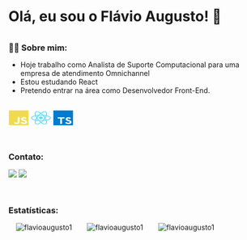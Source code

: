 # Olá, eu sou o Flávio Augusto! 👋

<h3 align="left" style="margin-bottom: 15px; margin-top: 35px">🧑‍💻 Sobre mim:</h3>
 
  - Hoje trabalho como Analista de Suporte Computacional para uma empresa de atendimento Omnichannel
  - Estou estudando React
  - Pretendo entrar na área como Desenvolvedor Front-End.

<div style="display: inline_block"><br>
  <img align="center" alt="JS" height="30" width="40" src="https://raw.githubusercontent.com/devicons/devicon/master/icons/javascript/javascript-plain.svg">
  <img align="center" alt="React" height="30" width="40" src="https://raw.githubusercontent.com/devicons/devicon/master/icons/react/react-original.svg">
  <img align="center" alt="TypeScript" height="30" width="40" src="https://raw.githubusercontent.com/devicons/devicon/master/icons/typescript/typescript-original.svg">
</div>

</br>

<h3 align="left" style="margin-bottom: 15px; margin-top: 35px">Contato:</h3>
 
<div>
  <a href = "mailto:f.augustosdn.dev@gmail.com"><img src="https://img.shields.io/badge/-Gmail-%23333?style=for-the-badge&logo=gmail&logoColor=white" target="_blank"></a>
  <a href="https://www.linkedin.com/in/flavio-augusto1" target="_blank"><img src="https://img.shields.io/badge/-LinkedIn-%230077B5?style=for-the-badge&logo=linkedin&logoColor=white" target="_blank"></a>   
</div>

</br>

<h3 align="left" style="margin-bottom: 15px; margin-top: 35px">Estatísticas:</h3>

  <p><img align="left" style="margin-left: 15px; margin-right: 15px; margin-bottom: 25px" src="https://github-readme-stats.vercel.app/api/top-langs?username=flavioaugusto1&show_icons=true&theme=dark&hide_border=true&locale=pt-br&layout=compact" alt="flavioaugusto1" /></p>
<p><img align="left" style="margin-left: 15px; margin-right: 15px; margin-bottom: 25px" src="https://github-readme-stats.vercel.app/api?username=flavioaugusto1&show_icons=true&theme=dark&hide_border=true&locale=pt-br" alt="flavioaugusto1" /></p>
<p><img align="left" style="margin-left: 15px; margin-right: 15px; margin-bottom: 25px" src="https://github-readme-streak-stats.herokuapp.com/?user=flavioaugusto1&theme=dark" alt="flavioaugusto1" /></p>


